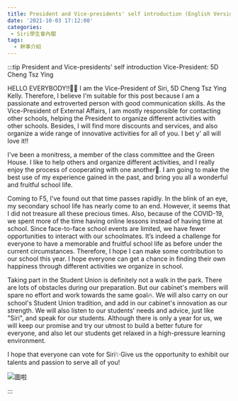 ```yaml
---
title: President and Vice-presidents' self introduction (English Version)
date: '2021-10-03 17:12:00'
categories:
 - Siri學生會內閣
tags:
  - 幹事介紹
---
```


:::tip President and Vice-presidents' self introduction
Vice-President: 5D Cheng Tsz Ying

HELLO EVERYBODY!!🙌🏻 I am the Vice-President of Siri, 5D Cheng Tsz Ying Kelly. Therefore, I believe I'm suitable for this post because I am a passionate and extroverted person with good communication skills. As the Vice-President of External Affairs, I am mostly responsible for contacting other schools, helping the President to organize different activities with other schools. Besides, I will find more discounts and services, and also organize a wide range of innovative activities for all of you. I bet y' all will love it!!

I've been a monitress, a member of the class committee and the Green House. I like to help others and organize different activities, and I really enjoy the process of cooperating with one another🥰. I am going to make the best use of my experience gained in the past, and bring you all a wonderful and fruitful school life.

Coming to F5, I've found out that time passes rapidly. In the blink of an eye, my secondary school life has nearly come to an end. However, it seems that I did not treasure all these precious times. Also, because of the COVID-19, we spent more of the time having online lessons instead of having time at school. Since face-to-face school events are limited, we have fewer opportunities to interact with our schoolmates. It’s indeed a challenge for everyone to have a memorable and fruitful school life as before under the current circumstances. Therefore, I hope I can make some contribution to our school this year. I hope everyone can get a chance in finding their own happiness through different activities we organize in school.

Taking part in the Student Union is definitely not a walk in the park. There are lots of obstacles during our preparation. But our cabinet's members will spare no effort and work towards the same goal🔥. We will also carry on our school's Student Union tradition, and add in our cabinet's innovation as our strength. We will also listen to our students' needs and advice, just like "Siri", and speak for our students. Although there is only a year for us, we will keep our promise and try our utmost to build a better future for everyone, and also let our students get relaxed in a high-pressure learning environment.

I hope that everyone can vote for Siri✨Give us the opportunity to exhibit our talents and passion to serve all of you!


![圖啦](../img/r/kelly.png)

:::